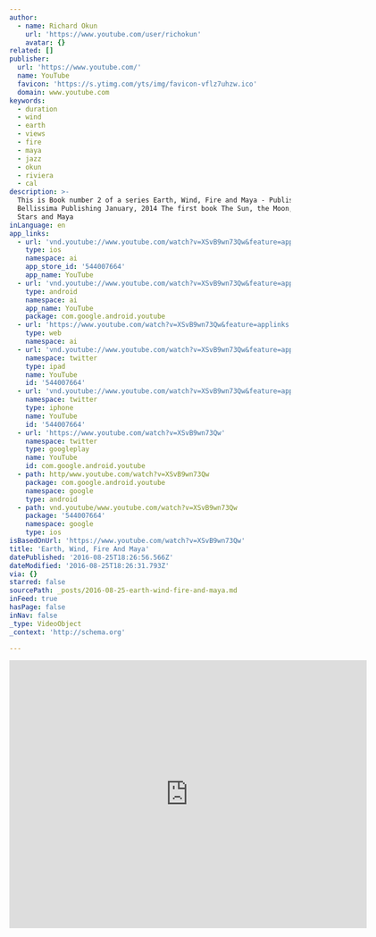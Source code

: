 ```yaml
---
author:
  - name: Richard Okun
    url: 'https://www.youtube.com/user/richokun'
    avatar: {}
related: []
publisher:
  url: 'https://www.youtube.com/'
  name: YouTube
  favicon: 'https://s.ytimg.com/yts/img/favicon-vflz7uhzw.ico'
  domain: www.youtube.com
keywords:
  - duration
  - wind
  - earth
  - views
  - fire
  - maya
  - jazz
  - okun
  - riviera
  - cal
description: >-
  This is Book number 2 of a series Earth, Wind, Fire and Maya - Published by
  Bellissima Publishing January, 2014 The first book The Sun, the Moon, the
  Stars and Maya
inLanguage: en
app_links:
  - url: 'vnd.youtube://www.youtube.com/watch?v=XSvB9wn73Qw&feature=applinks'
    type: ios
    namespace: ai
    app_store_id: '544007664'
    app_name: YouTube
  - url: 'vnd.youtube://www.youtube.com/watch?v=XSvB9wn73Qw&feature=applinks'
    type: android
    namespace: ai
    app_name: YouTube
    package: com.google.android.youtube
  - url: 'https://www.youtube.com/watch?v=XSvB9wn73Qw&feature=applinks'
    type: web
    namespace: ai
  - url: 'vnd.youtube://www.youtube.com/watch?v=XSvB9wn73Qw&feature=applinks'
    namespace: twitter
    type: ipad
    name: YouTube
    id: '544007664'
  - url: 'vnd.youtube://www.youtube.com/watch?v=XSvB9wn73Qw&feature=applinks'
    namespace: twitter
    type: iphone
    name: YouTube
    id: '544007664'
  - url: 'https://www.youtube.com/watch?v=XSvB9wn73Qw'
    namespace: twitter
    type: googleplay
    name: YouTube
    id: com.google.android.youtube
  - path: http/www.youtube.com/watch?v=XSvB9wn73Qw
    package: com.google.android.youtube
    namespace: google
    type: android
  - path: vnd.youtube/www.youtube.com/watch?v=XSvB9wn73Qw
    package: '544007664'
    namespace: google
    type: ios
isBasedOnUrl: 'https://www.youtube.com/watch?v=XSvB9wn73Qw'
title: 'Earth, Wind, Fire And Maya'
datePublished: '2016-08-25T18:26:56.566Z'
dateModified: '2016-08-25T18:26:31.793Z'
via: {}
starred: false
sourcePath: _posts/2016-08-25-earth-wind-fire-and-maya.md
inFeed: true
hasPage: false
inNav: false
_type: VideoObject
_context: 'http://schema.org'

---
```

<iframe src="https://cdn.embedly.com/widgets/media.html?src=https%3A%2F%2Fwww.youtube.com%2Fembed%2FXSvB9wn73Qw%3Ffeature%3Doembed&amp;url=http%3A%2F%2Fwww.youtube.com%2Fwatch%3Fv%3DXSvB9wn73Qw&amp;image=https%3A%2F%2Fi.ytimg.com%2Fvi%2FXSvB9wn73Qw%2Fhqdefault.jpg&amp;key=b7d04c9b404c499eba89ee7072e1c4f7&amp;type=text%2Fhtml&amp;schema=youtube" width="640" height="480" scrolling="no" frameborder="0" allowfullscreen="" style=""></iframe>